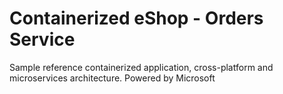 # Containerized eShop - Orders Service
Sample reference containerized application, cross-platform and microservices architecture.
Powered by Microsoft

